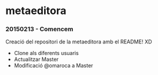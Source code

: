 # metaeditora
### 20150213 - Comencem
Creació del repositori de la metaeditora amb el README! XD
<ul>
	<li>Clone als diferents usuaris</li>
	<li>Actualitzar Master</li>
	<li>Modificació @omaroca a Master</li>
</ul>
